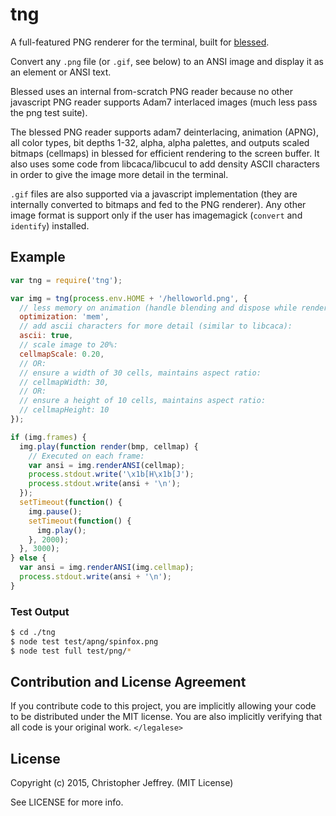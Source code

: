 # tng

A full-featured PNG renderer for the terminal, built for [blessed][blessed].

Convert any `.png` file (or `.gif`, see below) to an ANSI image and display it
as an element or ANSI text.

Blessed uses an internal from-scratch PNG reader because no other javascript
PNG reader supports Adam7 interlaced images (much less pass the png test
suite).

The blessed PNG reader supports adam7 deinterlacing, animation (APNG), all
color types, bit depths 1-32, alpha, alpha palettes, and outputs scaled bitmaps
(cellmaps) in blessed for efficient rendering to the screen buffer. It also
uses some code from libcaca/libcucul to add density ASCII characters in order
to give the image more detail in the terminal.

`.gif` files are also supported via a javascript implementation (they are
internally converted to bitmaps and fed to the PNG renderer). Any other image
format is support only if the user has imagemagick (`convert` and `identify`)
installed.


## Example

``` js
var tng = require('tng');

var img = tng(process.env.HOME + '/helloworld.png', {
  // less memory on animation (handle blending and dispose while rendering):
  optimization: 'mem',
  // add ascii characters for more detail (similar to libcaca):
  ascii: true,
  // scale image to 20%:
  cellmapScale: 0.20,
  // OR:
  // ensure a width of 30 cells, maintains aspect ratio:
  // cellmapWidth: 30,
  // OR:
  // ensure a height of 10 cells, maintains aspect ratio:
  // cellmapHeight: 10
});

if (img.frames) {
  img.play(function render(bmp, cellmap) {
    // Executed on each frame:
    var ansi = img.renderANSI(cellmap);
    process.stdout.write('\x1b[H\x1b[J');
    process.stdout.write(ansi + '\n');
  });
  setTimeout(function() {
    img.pause();
    setTimeout(function() {
      img.play();
    }, 2000);
  }, 3000);
} else {
  var ansi = img.renderANSI(img.cellmap);
  process.stdout.write(ansi + '\n');
}
```


### Test Output

``` bash
$ cd ./tng
$ node test test/apng/spinfox.png
$ node test full test/png/*
```


## Contribution and License Agreement

If you contribute code to this project, you are implicitly allowing your code
to be distributed under the MIT license. You are also implicitly verifying that
all code is your original work. `</legalese>`


## License

Copyright (c) 2015, Christopher Jeffrey. (MIT License)

See LICENSE for more info.

[blessed]: https://github.com/chjj/blessed
